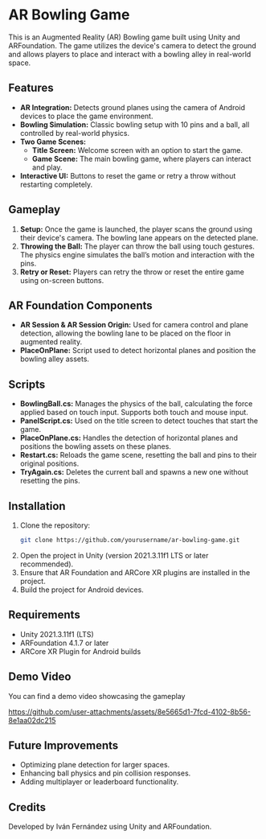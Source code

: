 
# AR Bowling Game

This is an Augmented Reality (AR) Bowling game built using Unity and ARFoundation. The game utilizes the device's camera to detect the ground and allows players to place and interact with a bowling alley in real-world space.

## Features
- **AR Integration:** Detects ground planes using the camera of Android devices to place the game environment.
- **Bowling Simulation:** Classic bowling setup with 10 pins and a ball, all controlled by real-world physics.
- **Two Game Scenes:**
  - **Title Screen:** Welcome screen with an option to start the game.
  - **Game Scene:** The main bowling game, where players can interact and play.
- **Interactive UI:** Buttons to reset the game or retry a throw without restarting completely.
  
## Gameplay
1. **Setup:** Once the game is launched, the player scans the ground using their device's camera. The bowling lane appears on the detected plane.
2. **Throwing the Ball:** The player can throw the ball using touch gestures. The physics engine simulates the ball’s motion and interaction with the pins.
3. **Retry or Reset:** Players can retry the throw or reset the entire game using on-screen buttons.

## AR Foundation Components
- **AR Session & AR Session Origin:** Used for camera control and plane detection, allowing the bowling lane to be placed on the floor in augmented reality.
- **PlaceOnPlane:** Script used to detect horizontal planes and position the bowling alley assets.

## Scripts
- **BowlingBall.cs:** Manages the physics of the ball, calculating the force applied based on touch input. Supports both touch and mouse input.
- **PanelScript.cs:** Used on the title screen to detect touches that start the game.
- **PlaceOnPlane.cs:** Handles the detection of horizontal planes and positions the bowling assets on these planes.
- **Restart.cs:** Reloads the game scene, resetting the ball and pins to their original positions.
- **TryAgain.cs:** Deletes the current ball and spawns a new one without resetting the pins.

## Installation
1. Clone the repository:
   ```bash
   git clone https://github.com/yourusername/ar-bowling-game.git
   ```
2. Open the project in Unity (version 2021.3.11f1 LTS or later recommended).
3. Ensure that AR Foundation and ARCore XR plugins are installed in the project.
4. Build the project for Android devices.

## Requirements
- Unity 2021.3.11f1 (LTS)
- ARFoundation 4.1.7 or later
- ARCore XR Plugin for Android builds

## Demo Video
You can find a demo video showcasing the gameplay 

https://github.com/user-attachments/assets/8e5665d1-7fcd-4102-8b56-8e1aa02dc215



## Future Improvements
- Optimizing plane detection for larger spaces.
- Enhancing ball physics and pin collision responses.
- Adding multiplayer or leaderboard functionality.

## Credits
Developed by Iván Fernández using Unity and ARFoundation.
